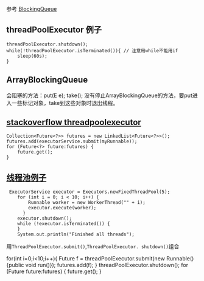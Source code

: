 参考 [BlockingQueue](https://www.cnblogs.com/zaizhoumo/p/7786793.html)
## threadPoolExecutor 例子
    threadPoolExecutor.shutdown();
    while(!threadPoolExecutor.isTerminated()){ // 注意用while不能用if
        sleep(60s);
    }

## ArrayBlockingQueue 
会阻塞的方法：put(E e); take();
没有停止ArrayBlockingQueue的方法，要put进入一些标记对象，take到这些对象时退出线程。
## [stackoverflow threadpoolexecutor](https://stackoverflow.com/questions/3929361/how-to-wait-for-all-tasks-in-an-threadpoolexecutor-to-finish-without-shutting-do)


    Collection<Future<?>> futures = new LinkedList<Future<?>>();
    futures.add(executorService.submit(myRunnable));
    for (Future<?> future:futures) {
        future.get();
    }


 ## [线程池例子](https://www.journaldev.com/1069/threadpoolexecutor-java-thread-pool-example-executorservice)   

     ExecutorService executor = Executors.newFixedThreadPool(5);
        for (int i = 0; i < 10; i++) {
            Runnable worker = new WorkerThread("" + i);
            executor.execute(worker);
          }
        executor.shutdown();
        while (!executor.isTerminated()) {
        }
        System.out.println("Finished all threads");



用`ThreadPoolExecutor.submit()`,`ThreadPoolExecutor. shutdown()`组合

for(int i=0;i<10;i++){
    Future<?> f = threadPoolExecutor.submit(new Runnable(){public void run()});
    futures.add(f);
}
threadPoolExecutor.shutdown();
  for (Future<?> future:futures) {
        future.get();
    }
